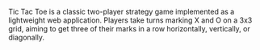 Tic Tac Toe is a classic two-player strategy game implemented as a lightweight web application. Players take turns marking X and O on a 3x3 grid, aiming to get three of their marks in a row horizontally, vertically, or diagonally. 
